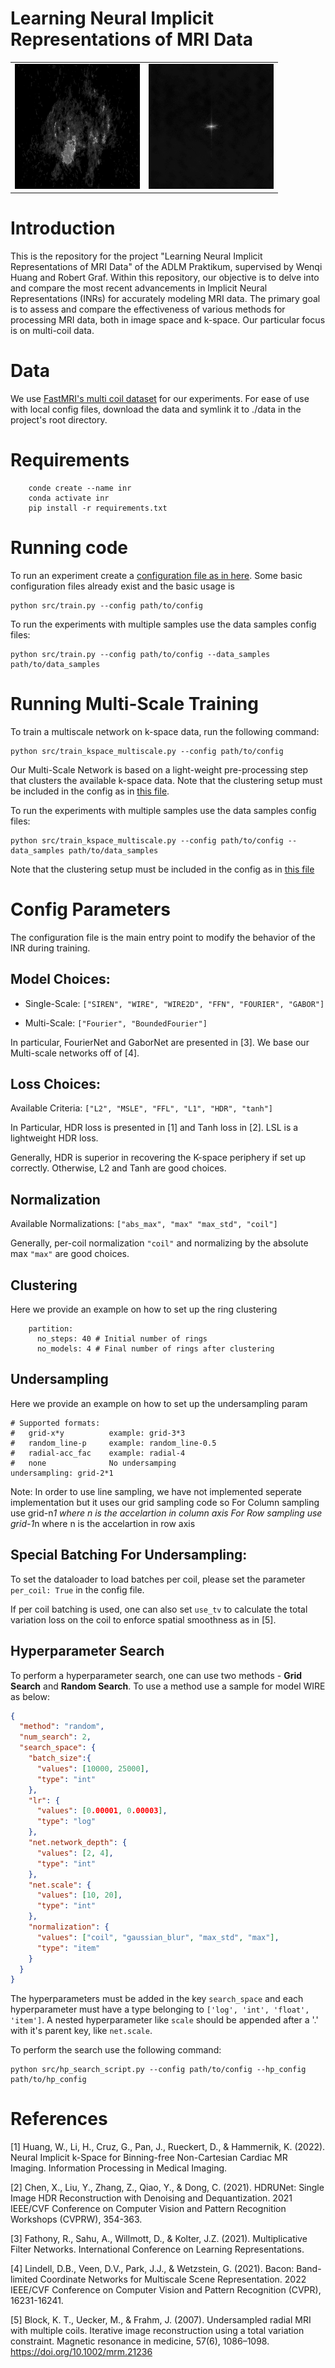 # Learning Neural Implicit Representations of MRI Data

<table align="center"><tr>
<td> 
  <img src="assets/wire_image_recon.gif" alt="Wire image brain reconstruction" width="200" height="200"/> 
</td>
<td>  
  <img src="assets/kfourier_kspace_recon.gif" alt="Multi-scale k-space knee reconstruction" width="200" height="200"/> 
</td>
</tr></table>

# Introduction

This is the repository for the project "Learning Neural Implicit Representations of MRI Data" of the ADLM Praktikum, supervised by Wenqi Huang and Robert Graf. Within this repository, our objective is to delve into and compare the most recent advancements in Implicit Neural Representations (INRs) for accurately modeling MRI data. The primary goal is to assess and compare the effectiveness of various methods for processing MRI data, both in image space and k-space. Our particular focus is on multi-coil data. 

# Data

We use [FastMRI's multi coil dataset](https://fastmri.org/) for our experiments. For ease of use with local config files, download the data and symlink it to ./data in the project's root directory.

# Requirements

```
    conde create --name inr
    conda activate inr
    pip install -r requirements.txt
```

# Running code

To run an experiment create a [configuration file as in here](src/config/local). Some basic configuration files already exist and the basic usage is

```
python src/train.py --config path/to/config
```

To run the experiments with multiple samples use the data samples config files:

```
python src/train.py --config path/to/config --data_samples path/to/data_samples
```

# Running Multi-Scale Training

To train a multiscale network on k-space data, run the following command:

```
python src/train_kspace_multiscale.py --config path/to/config
```

Our Multi-Scale Network is based on a light-weight pre-processing step that clusters the available k-space data. Note that the clustering setup must be included in the config as in [this file](./src/config/local/config_fourier_multiscale.yaml).

To run the experiments with multiple samples use the data samples config files:

```
python src/train_kspace_multiscale.py --config path/to/config --data_samples path/to/data_samples
```

Note that the clustering setup must be included in the config as in [this file](./src/config/local/config_fourier_multiscale.yaml)

# Config Parameters

The configuration file is the main entry point to modify the behavior of the INR during training.

## Model Choices:

* Single-Scale: `["SIREN", "WIRE", "WIRE2D", "FFN", "FOURIER", "GABOR"]`

* Multi-Scale: `["Fourier", "BoundedFourier"]`

In particular, FourierNet and GaborNet are presented in [3]. We base our Multi-scale networks off of [4].

## Loss Choices: 

Available Criteria: `["L2", "MSLE", "FFL", "L1", "HDR", "tanh"]`

In Particular, HDR loss is presented in [1] and Tanh loss in [2]. LSL is a lightweight HDR loss.

Generally, HDR is superior in recovering the K-space periphery if set up correctly. Otherwise, L2 and Tanh are good choices.

## Normalization

Available Normalizations: `["abs_max", "max" "max_std", "coil"]`

Generally, per-coil normalization `"coil"` and normalizing by the absolute max `"max"` are good choices.

## Clustering

Here we provide an example on how to set up the ring clustering
```
    partition:
      no_steps: 40 # Initial number of rings
      no_models: 4 # Final number of rings after clustering

```

## Undersampling

Here we provide an example on how to set up the undersampling param
```
# Supported formats:
#   grid-x*y          example: grid-3*3
#   random_line-p     example: random_line-0.5 
#   radial-acc_fac    example: radial-4
#   none              No undersamping
undersampling: grid-2*1

```
Note: In order to use line sampling, we have not implemented seperate implementation but it uses our grid sampling code so
For Column sampling use grid-n*1  where n is the accelartion in column axis
For Row sampling use grid-1*n     where n is the accelartion in row axis

## Special Batching For Undersampling:

To set the dataloader to load batches per coil, please set the parameter `per_coil: True` in the config file.

If per coil batching is used, one can also set `use_tv` to calculate the total variation loss on the coil to enforce spatial smoothness as in [5].

## Hyperparameter Search

To perform a hyperparameter search, one can use two methods - **Grid Search** and **Random Search**. To use a method use a sample for model WIRE as below:

```json
{
  "method": "random",
  "num_search": 2,
  "search_space": {
    "batch_size":{
      "values": [10000, 25000],
      "type": "int"
    },
    "lr": {
      "values": [0.00001, 0.00003],
      "type": "log"
    },
    "net.network_depth": {
      "values": [2, 4],
      "type": "int"
    },
    "net.scale": {
      "values": [10, 20],
      "type": "int"
    },
    "normalization": {
      "values": ["coil", "gaussian_blur", "max_std", "max"],
      "type": "item"
    }
  }
}

```

The hyperparameters must be added in the key `search_space` and each hyperparameter must have a type belonging to `['log', 'int', 'float', 'item']`.
A nested hyperparameter like `scale` should be appended after a '.' with it's parent key, like `net.scale`.

To perform the search use the following command: 
```
python src/hp_search_script.py --config path/to/config --hp_config path/to/hp_config
```

# References 

[1] Huang, W., Li, H., Cruz, G., Pan, J., Rueckert, D., & Hammernik, K. (2022). Neural Implicit k-Space for Binning-free Non-Cartesian Cardiac MR Imaging. Information Processing in Medical Imaging.

[2] Chen, X., Liu, Y., Zhang, Z., Qiao, Y., & Dong, C. (2021). HDRUNet: Single Image HDR Reconstruction with Denoising and Dequantization. 2021 IEEE/CVF Conference on Computer Vision and Pattern Recognition Workshops (CVPRW), 354-363.

[3] Fathony, R., Sahu, A., Willmott, D., & Kolter, J.Z. (2021). Multiplicative Filter Networks. International Conference on Learning Representations.

[4] Lindell, D.B., Veen, D.V., Park, J.J., & Wetzstein, G. (2021). Bacon: Band-limited Coordinate Networks for Multiscale Scene Representation. 2022 IEEE/CVF Conference on Computer Vision and Pattern Recognition (CVPR), 16231-16241.

[5] Block, K. T., Uecker, M., & Frahm, J. (2007). Undersampled radial MRI with multiple coils. Iterative image reconstruction using a total variation constraint. Magnetic resonance in medicine, 57(6), 1086–1098. https://doi.org/10.1002/mrm.21236